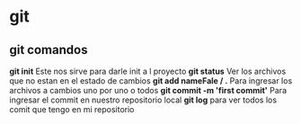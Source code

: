 # git

## git comandos

**git init** Este nos sirve para darle init a l proyecto
**git status** Ver los archivos que no estan en el estado de cambios
**git add nameFale / .** Para ingresar los archivos a cambios uno por uno o todos
**git commit -m 'first commit'** Para ingresar el commit en nuestro repositorio local
**git log** para ver todos los comit que tengo en mi repositorio
